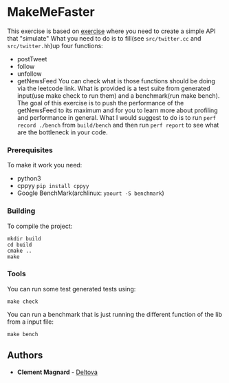 # MakeMeFaster
This exercise is based on [exercise](https://leetcode.com/problems/design-twitter/) where you need to create a simple API that "simulate" 
What you need to do is to fill(see `src/twitter.cc` and `src/twitter.hh`)up four functions:
- postTweet
- follow
- unfollow
- getNewsFeed
You can check what is those functions should be doing via the leetcode link.
What is provided is a test suite from generated input(use make check to run them) and a benchmark(run make bench).
The goal of this exercise is to push the performance of the getNewsFeed to its maximum and for you to learn more about
profiling and performance in general.
What I would suggest to do is to run `perf record ./bench` from `build/bench` and then run `perf report` to see what are
the bottleneck in your code.

### Prerequisites

To make it work you need:
- python3
- cppyy `pip install cppyy`
- Google BenchMark(archlinux: `yaourt -S benchmark`)

### Building 

To compile the project:

```
mkdir build
cd build
cmake ..
make
```

### Tools
You can run some test generated tests using:
```
make check
```
You can run a benchmark that is just running the different function of the lib from a input file:
```
make bench
```

## Authors

* **Clement Magnard** - [Deltova](https://github.com/deltova)
